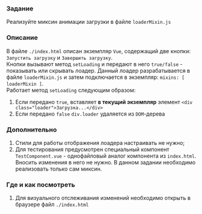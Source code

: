 ### Задание

Реализуйте миксин анимации загрузки в файле `loaderMixin.js`

### Описание

В файле `./index.html` описан экземпляр `Vue`, содержащий две кнопки: `Запустить загрузку`
и `Завершить загрузку`. <br>
Кнопки вызывают метод `setLoading` и передают в него `true/false` - показывать или
скрывать лоадер. Данный лоадер разрабатывается в файле `loaderMixin.js` и затем
подключается в экземпляр: `mixins: [ loaderMixin ]`. <br>
Работает метод `setLoading` следующим образом:

1. Если передано `true`, вставляет **в текущий экземпляр**
   элемент `<div class="loader">Загрузка...</div>`
2. Если передано `false` `div.loader` удаляется из `DOM`-дерева

### Дополнительно

1. Стили для работы отображения лоадера настраивать не нужно;
2. Для тестирования предусмотрен специальный компонент `TestComponent.vue` - однофайловый
   аналог компонента из `index.html`. Вносить изменения в него не нужно. В данном задании
   необходимо реализовать только сам миксин.

### Где и как посмотреть

1. Для визуального отслеживания изменений необходимо открыть в браузере
   файл `./index.html`